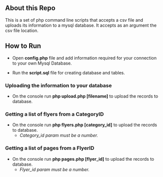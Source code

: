 ## About this Repo

This is a set of php command line scripts that accepts a csv file and uploads its information to a mysql database. It accepts as an argument the csv file location.


## How to Run

- Open **config.php** file and add information required for your connection to your own Mysql Database.

- Run the **script.sql** file for creating database and tables.


### Uploading the information to your database

- On the console run **php upload.php [filename]** to upload the records to database.

### Getting a list of flyers from a CategoryID

- On the console run **php flyers.php [category_id]** to upload the records to database.
  - *Category_id param must be a number.*

### Getting a list of pages from a FlyerID

- On the console run **php pages.php [flyer_id]** to upload the records to database.
  - *Flyer_id param must be a number.*


